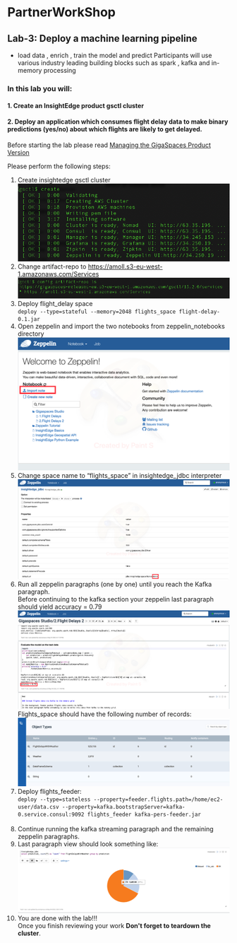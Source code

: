 # PartnerWorkShop 
## Lab-3: Deploy a machine learning pipeline
* load data , enrich , train the model and predict Participants will use various industry leading building blocks such as spark , kafka and in-memory processing

### In this lab you will:
#### 1. Create an InsightEdge product gsctl cluster
#### 2. Deploy an application which consumes flight delay data to make binary predictions (yes/no) about which flights are likely to get delayed.

Before starting the lab please read [Managing the GigaSpaces Product Version](https://docs.gigaspaces.com/latest/orchestration/gsctl-manage-product-version.html)<br>

Please perform the following steps:

1. Create insightedge gsctl cluster<br>
   ![snapshot](Pictures/Picture1_ie.png)<br>
2. Change artifact-repo to https://amoll.s3-eu-west-1.amazonaws.com/Services<br>
   ![snapshot](Pictures/Picture2_ie.png)<br>
3. Deploy flight_delay space<br>
   `deploy --type=stateful --memory=2048 flights_space flight-delay-0.1.jar`<br>
4. Open zeppelin and import the two notebooks from zeppelin_notebooks directory<br>
   ![snapshot](Pictures/Picture1.png)<br>
5. Change space name to “flights_space” in insightedge_jdbc interpreter<br>
   ![snapshot](Pictures/Picture2.png)<br>
6. Run all zeppelin paragraphs (one by one) until you reach the Kafka paragraph.<br>
   Before continuing to the kafka section your zeppelin last paragraph should yield accuracy = 0.79<br>
   ![snapshot](Pictures/Picture3.png)<br>
   Flights_space should have the following number of records:<br>
   ![snapshot](Pictures/Picture4.png)<br>
7. Deploy flights_feeder:<br>
   `deploy --type=stateless --property=feeder.flights.path=/home/ec2-user/data.csv --property=kafka.bootstrapServer=kafka-0.service.consul:9092 flights_feeder kafka-pers-feeder.jar`<br><br>
8. Continue running the kafka streaming paragraph and the remaining zeppelin paragraphs.<br>
9. Last paragraph view should look something like:<br>
    ![snapshot](Pictures/Picture5.png)<br>
10. You are done with the lab!!!<br>
    Once you finish reviewing your work **Don't forget to teardown the cluster**.
    







